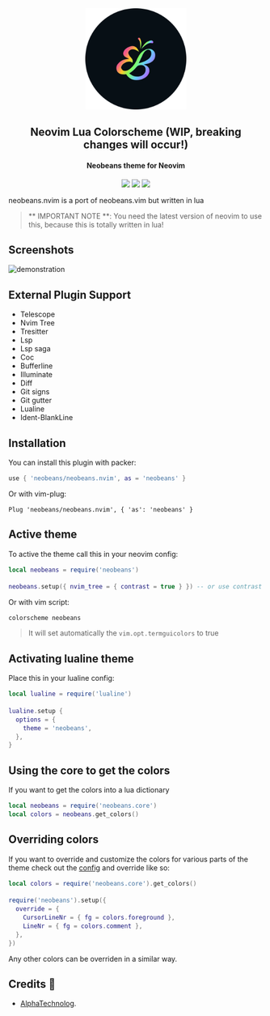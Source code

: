 <div align="center">
<img src="./assets/logo.png" height="200px" width="200px">
</div> 

<h2 align="center">Neovim Lua Colorscheme (WIP, breaking changes will occur!)</h2>
<p>
<h4 align="center" <i>Neobeans theme for Neovim</i></h4>
</p>

 <p align="center">
<img src="https://img.shields.io/github/stars/neobeans/neobeans.nvim?color=e5c76b&labelColor=22292b&style=for-the-badge">
<img src="https://img.shields.io/static/v1?label=license&message=MIT&color=8ccf7e&labelColor=22292b&style=for-the-badge">
<img src="https://img.shields.io/github/forks/neobeans/neobeans.nvim?color=e74c4c&labelColor=1b2224&style=for-the-badge">
</p>

neobeans.nvim is a port of neobeans.vim but written in lua 

> ** IMPORTANT NOTE **: You need the latest version of neovim to use this, because this is totally written in lua!

## Screenshots

![demonstration](https://raw.githubusercontent.com/neobeans/assets/main/nvim/nvim.png)

## External Plugin Support

- Telescope
- Nvim Tree
- Tresitter
- Lsp
- Lsp saga
- Coc
- Bufferline
- Illuminate
- Diff
- Git signs
- Git gutter
- Lualine
- Ident-BlankLine

## Installation

You can install this plugin with packer:

```lua
use { 'neobeans/neobeans.nvim', as = 'neobeans' }
```

Or with vim-plug:

```vim
Plug 'neobeans/neobeans.nvim', { 'as': 'neobeans' }
```

## Active theme

To active the theme call this in your neovim config:

```lua
local neobeans = require('neobeans')

neobeans.setup({ nvim_tree = { contrast = true } }) -- or use contrast = false to not apply contrast
```

Or with vim script:

```vim
colorscheme neobeans
```

> It will set automatically the `vim.opt.termguicolors` to true

## Activating lualine theme

Place this in your lualine config:

```lua
local lualine = require('lualine')

lualine.setup {
  options = {
    theme = 'neobeans',
  },
}
```

## Using the core to get the colors

If you want to get the colors into a lua dictionary

```lua
local neobeans = require('neobeans.core')
local colors = neobeans.get_colors()
```

## Overriding colors

If you want to override and customize the colors for various parts of the theme check out the [config](/lua/neobeans/config.lua) and override like so:

```lua
local colors = require('neobeans.core').get_colors()

require('neobeans').setup({
  override = {
    CursorLineNr = { fg = colors.foreground },
    LineNr = { fg = colors.comment },
  },
})
```

Any other colors can be overriden in a similar way.

## Credits 💝
- [AlphaTechnolog](https://github.com/AlphaTechnolog).
